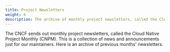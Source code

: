 ```yaml
---
title: Project Newsletters
weight: 4
description: The archive of monthly project newsletters, called the Cloud Native Project Monthly (CNPM).
---
```


The CNCF sends out monthly project newsletters, called the Cloud Native Project Monthly (CNPM). This is a collection of news and announcements just for our maintainers. Here is an archive of previous months' newsletters.